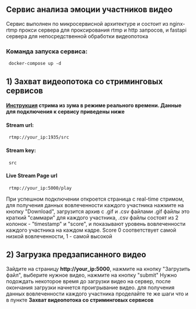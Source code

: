 ## Сервис анализа эмоции участников видео

Сервис выполнен по микросервисной архитектуре и состоит из nginx-rtmp прокси сервера для проксирования rtmp и http запросов, и fastapi сервера для непосредственной обработки видеопотока

### Команда запуска сервиса:
     docker-compose up -d

## 1) Захват видеопотока со стриминговых сервисов
#### [Инструкция](https://support.zoom.us/hc/en-us/articles/115001777826-Live-streaming-using-a-custom-service) стрима из зума в режиме реального времени. Данные для подключения к сервису приведены ниже
#### Stream url:
     rtmp://your_ip:1935/src
#### Stream key:
     src
#### Live Stream Page url
     rtmp://your_ip:5000/play
     
При успешном подключении откроется страница с real-time стримом, для получения данных вовлеченности каждого участника нажмите на кнопку "Download", загрузится архив с .gif и .csv файлами 
.gif файлы это краткий "саммари" для каждого участника, .csv файлы состоят из 2 колонок - "timestamp" и "score", и показывают уровень вовлеченности каждого участника на каждом кадре. Score 0 соответствует самой низкой вовлеченности, 1 - самой высокой

## 2) Загрузка предзаписанного видео
Зайдите на страницу __http://your_ip:5000__, нажмите на кнопку "Загрузить файл", выберите нужное видео, нажмите на кнопку "submit"
Нужно подождать некоторое время до загрузки видео на сервер, после окончания загрузки начнется проигрывание видео. для получения данных вовлеченности каждого участника проделайте те же шаги что и в пункте __Захват видеопотока со стриминговых сервисов__ 
